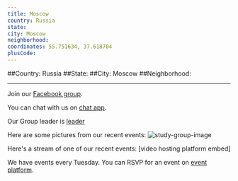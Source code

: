 ```yaml
---
title: Moscow
country: Russia
state: 
city: Moscow
neighborhood: 
coordinates: 55.751634, 37.618704
plusCode:
---
```


##Country: Russia
##State: 
##City: Moscow
##Neighborhood: 
*****
Join our [Facebook group](https://www.facebook.com/groups/free.code.camp.moscow).

You can chat with us on [chat app]().

Our Group leader is [leader]()

Here are some pictures from our recent events:
![study-group-image]()

Here's a stream of one of our recent events:
[video hosting platform embed]

We have events every Tuesday. You can RSVP for an event on [event platform]().
